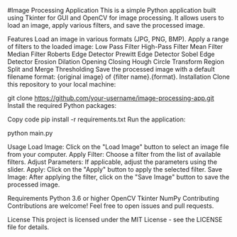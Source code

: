 #Image Processing Application
This is a simple Python application built using Tkinter for GUI and OpenCV for image processing. It allows users to load an image, apply various filters, and save the processed image.

Features
Load an image in various formats (JPG, PNG, BMP).
Apply a range of filters to the loaded image:
Low Pass Filter
High-Pass Filter
Mean Filter
Median Filter
Roberts Edge Detector
Prewitt Edge Detector
Sobel Edge Detector
Erosion
Dilation
Opening
Closing
Hough Circle Transform
Region Split and Merge
Thresholding
Save the processed image with a default filename format: {original image} of {filter name}.{format}.
Installation
Clone this repository to your local machine:


git clone https://github.com/your-username/image-processing-app.git
Install the required Python packages:

Copy code
pip install -r requirements.txt
Run the application:

python main.py

Usage
Load Image: Click on the "Load Image" button to select an image file from your computer.
Apply Filter: Choose a filter from the list of available filters.
Adjust Parameters: If applicable, adjust the parameters using the slider.
Apply: Click on the "Apply" button to apply the selected filter.
Save Image: After applying the filter, click on the "Save Image" button to save the processed image.

Requirements
Python 3.6 or higher
OpenCV
Tkinter
NumPy
Contributing
Contributions are welcome! Feel free to open issues and pull requests.

License
This project is licensed under the MIT License - see the LICENSE file for details.
